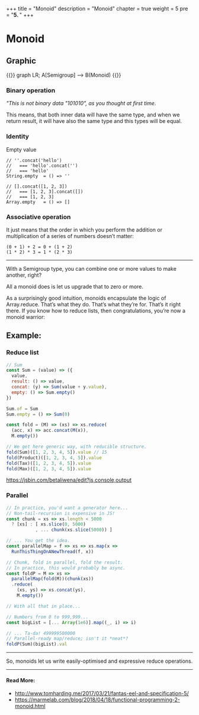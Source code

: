 +++
title = "Monoid"
description = "Monoid"
chapter = true
weight = 5
pre = "<b>5. </b>"
+++

# Monoid
## Graphic
{{<mermaid align="center">}}
graph LR;
    A[Semigroup] --> B(Monoid)
{{</mermaid>}}


### Binary operation
*"This is not binary data "101010", as you thought at first time*.

This means, that both inner data will have the same type, and when we return result, it will have also the same type
and this types will be equal.

### Identity
Empty value
```
// ''.concat('hello')
//   === 'hello'.concat('')
//   === 'hello'
String.empty  = () => ''

// [].concat([1, 2, 3])
//   === [1, 2, 3].concat([])
//   === [1, 2, 3]
Array.empty   = () => []
```

### Associative operation
It just means that the order in which you perform the addition or multiplication of a series of numbers doesn’t matter:
```
(0 + 1) + 2 = 0 + (1 + 2)
(1 * 2) * 3 = 1 * (2 * 3)
```

---

With a Semigroup type, you can combine one or more values to make another, right?

All a monoid does is let us upgrade that to zero or more.


As a surprisingly good intuition, monoids encapsulate the logic of Array.reduce. That’s what they do. That’s what they’re for. That’s it right there. If you know how to reduce lists, then congratulations, you’re now a monoid warrior:

## Example:
### Reduce list
```js
// Sum
const Sum = (value) => ({
  value,
  result: () => value,
  concat: (y) => Sum(value + y.value),
  empty: () => Sum.empty()
})

Sum.of = Sum
Sum.empty = () => Sum(0)

const fold = (M) => (xs) => xs.reduce(
  (acc, x) => acc.concat(M(x)),
  M.empty())

// We get here generic way, with reducible structure.
fold(Sum)([1, 2, 3, 4, 5]).value // 15
fold(Product)([1, 2, 3, 4, 5]).value
fold(Tax)([1, 2, 3, 4, 5]).value
fold(Max)([1, 2, 3, 4, 5]).value
```
https://jsbin.com/betaliwena/edit?js,console,output

### Parallel
```js
// In practice, you'd want a generator here...
// Non-tail-recursion is expensive in JS!
const chunk = xs => xs.length < 5000
  ? [xs] : [ xs.slice(0, 5000)
           , ... chunk(xs.slice(5000)) ]

// ... You get the idea.
const parallelMap = f => xs => xs.map(x =>
  RunThisThingOnANewThread(f, x))

// Chunk, fold in parallel, fold the result.
// In practice, this would probably be async.
const foldP = M => xs =>
  parallelMap(fold(M))(chunk(xs))
  .reduce(
    (xs, ys) => xs.concat(ys),
    M.empty())

// With all that in place...

// Numbers from 0 to 999,999...
const bigList = [... Array(1e6)].map((_, i) => i)

// ... Ta-da! 499999500000
// Parallel-ready map/reduce; isn't it *neat*?
foldP(Sum)(bigList).val
```
---

So, monoids let us write easily-optimised and expressive reduce operations.

---
#### Read More:
- http://www.tomharding.me/2017/03/21/fantas-eel-and-specification-5/
- https://marmelab.com/blog/2018/04/18/functional-programming-2-monoid.html
